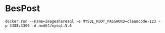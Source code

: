 # BesPost

```
docker run --name=imagesharesql -e MYSQL_ROOT_PASSWORD=cleancode-123 -p 3308:3306 -d amd64/mysql:5.6
```